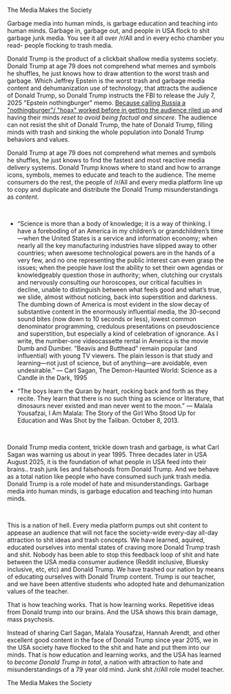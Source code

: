 The Media Makes the Society   

Garbage media into human minds, is garbage education and teaching into human minds. Garbage in, garbage out, and people in USA flock to shit garbage junk media. You see it all over /r/All and in every echo chamber you read- people flocking to trash media.

Donald Trump is the product of a clickbait shallow media systems society. Donald Trump at age 79 does not comprehend what memes and symbols he shuffles, he just knows how to draw attention to the worst trash and garbage. Which Jeffrey Epstein is the worst trash and garbage media content and dehumanization use of technology, that attracts the audience of Donald Trump, so Donald Trump instructs the FBI to release the July 7, 2025  "Epstein nothingburger" memo. [Because calling Russia a "nothingburger"/ "hoax" worked before in getting the audience riled up](https://thehill.com/homenews/media/340118-cnns-van-jones-okeefe-russia-nothingburger-video-a-hoax/) and having their minds *reset to avoid being factual and sincere*. The audience can not resist the shit of Donald Trump, the hate of Donald Trump, filling minds with trash and sinking the whole population into Donald Trump behaviors and values.

Donald Trump at age 79 does not comprehend what memes and symbols he shuffles, he just knows to find the fastest and most reactive media delivery systems. Donald Trump knows where to stand and how to arrange icons, symbols, memes to educate and teach to the audience. The meme consumers do the rest, the people of /r/All and every media platform line up to copy and duplicate and distribute the Donald Trump misunderstandings as *content*.

&nbsp;

* “Science is more than a body of knowledge; it is a way of thinking. I have a foreboding of an America in my children’s or grandchildren’s time—when the United States is a service and information economy; when nearly all the key manufacturing industries have slipped away to other countries; when awesome technological powers are in the hands of a very few, and no one representing the public interest can even grasp the issues; when the people have lost the ability to set their own agendas or knowledgeably question those in authority; when, clutching our crystals and nervously consulting our horoscopes, our critical faculties in decline, unable to distinguish between what feels good and what’s true, we slide, almost without noticing, back into superstition and darkness. The dumbing down of America is most evident in the slow decay of substantive content in the enormously influential media, the 30-second sound bites (now down to 10 seconds or less), lowest common denominator programming, credulous presentations on pseudoscience and superstition, but especially a kind of celebration of ignorance. As I write, the number-one videocassette rental in America is the movie Dumb and Dumber. “Beavis and Butthead” remain popular (and influential) with young TV viewers. The plain lesson is that study and learning—not just of science, but of anything—are avoidable, even undesirable.”
― Carl Sagan, The Demon-Haunted World: Science as a Candle in the Dark, 1995

* “The boys learn the Quran by heart, rocking back and forth as they recite. They learn that there is no such thing as science or literature, that dinosaurs never existed and man never went to the moon.” ― Malala Yousafzai, I Am Malala: The Story of the Girl Who Stood Up for Education and Was Shot by the Taliban. October 8, 2013.

&nbsp;

Donald Trump media content, trickle down trash and garbage, is what Carl Sagan was warning us about in year 1995. Three decades later in USA August 2025, it is the foundation of what people in USA feed into their brains.. trash junk lies and falsehoods from Donald Trump.  And we behave as a total nation like people who have consumed such junk trash media. Donald Trump  is a role model of hate and misunderstandings.  Garbage media into human minds, is garbage education and teaching into human minds.

&nbsp;

This is a nation of hell.  Every media platform pumps out shit content to appease an audience that will not face the society-wide every-day all-day attraction to shit ideas and trash concepts. We have learned, aquired, educated ourselves into mental states of craving more Donald Trump trash and shit. Nobody has been able to stop this feedback loop of shit and hate between the USA media consumer audience (Reddit inclusive, Bluesky inclusive, etc, etc) and Donald Trump. We have trashed our nation by means of educating ourselves with Donald Trump content. Trump is our teacher, and we have been attentive students who adopted hate and dehumanization values of the teacher.

That is how teaching works. That is how learning works. Repetitive ideas from Donald trump into our brains.  And the USA shows this brain damage, mass psychosis. 

Instead of sharing Carl Sagan, Malala Yousafzai, Hannah Arendt, and other excellent good content in the face of Donald Trump since year 2015, we in the USA society have flocked to the shit and hate and put them into our minds. That is how education and learning works, and the USA has learned to *become Donald Trump in total*, a nation with attraction to hate and misunderstandings of a 79 year old mind. Junk shit /r/All role model teacher.

The Media Makes the Society
